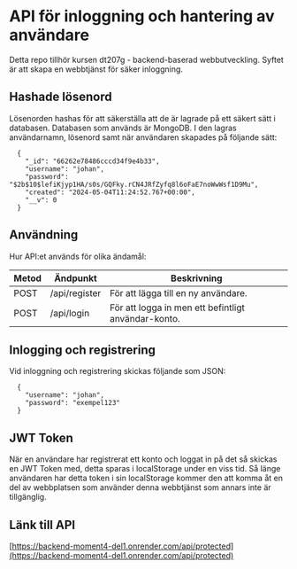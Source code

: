 # API för inloggning och hantering av användare
Detta repo tillhör kursen dt207g - backend-baserad webbutveckling. Syftet är att skapa en webbtjänst för säker inloggning.

## Hashade lösenord
Lösenorden hashas för att säkerställa att de är lagrade på ett säkert sätt i databasen. Databasen som används är MongoDB. I den lagras användarnamn, lösenord samt när användaren skapades på följande sätt: 

```
  {
    "_id": "66262e78486cccd34f9e4b33",
    "username": "johan",
    "password": "$2b$10$lefiKjyp1HA/s0s/GQFky.rCN4JRfZyfq8l6oFaE7noWwWsf1D9Mu",
    "created": "2024-05-04T11:24:52.767+00:00",
    "__v": 0
  }
  ```

## Användning
Hur API:et används för olika ändamål:

|Metod  |Ändpunkt     |Beskrivning                                                                           |
|-------|-------------|--------------------------------------------------------------------------------------|
|POST    |/api/register     |För att lägga till en ny användare.                                             |
|POST    |/api/login |För att logga in men ett befintligt användar-konto.                                    |

## Inlogging och registrering
Vid inloggning och registrering skickas följande som JSON: 
```
  {
    "username": "johan",
    "password": "exempel123"
  }
  ```

  ## JWT Token
  När en användare har registrerat ett konto och loggat in på det så skickas en JWT Token med, detta sparas i localStorage under en viss tid. Så länge användaren har detta token i sin localStorage kommer den att komma åt en del av webbplatsen som använder denna webbtjänst som annars inte är tillgänglig.  

  ## Länk till API
  [https://backend-moment4-del1.onrender.com/api/protected](https://backend-moment4-del1.onrender.com/api/protected) 




